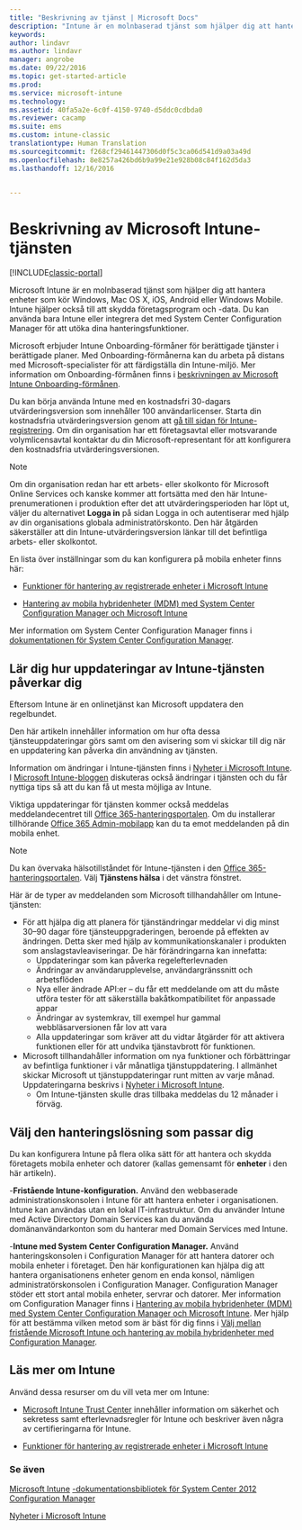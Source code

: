 ```yaml
---
title: "Beskrivning av tjänst | Microsoft Docs"
description: "Intune är en molnbaserad tjänst som hjälper dig att hantera Windows-, iOS-, Mac OS X-, Android- och Windows Mobile-enheter."
keywords: 
author: lindavr
ms.author: lindavr
manager: angrobe
ms.date: 09/22/2016
ms.topic: get-started-article
ms.prod: 
ms.service: microsoft-intune
ms.technology: 
ms.assetid: 40fa5a2e-6c0f-4150-9740-d5ddc0cdbda0
ms.reviewer: cacamp
ms.suite: ems
ms.custom: intune-classic
translationtype: Human Translation
ms.sourcegitcommit: f268cf29461447306d0f5c3ca06d541d9a03a49d
ms.openlocfilehash: 8e8257a426bd6b9a99e21e928b08c84f162d5da3
ms.lasthandoff: 12/16/2016


---
```


# <a name="microsoft-intune-service-description"></a>Beskrivning av Microsoft Intune-tjänsten

[!INCLUDE[classic-portal](../includes/classic-portal.md)]

Microsoft Intune är en molnbaserad tjänst som hjälper dig att hantera enheter som kör Windows, Mac OS X, iOS, Android eller Windows Mobile. Intune hjälper också till att skydda företagsprogram och -data. Du kan använda bara Intune eller integrera det med System Center Configuration Manager för att utöka dina hanteringsfunktioner.

Microsoft erbjuder Intune Onboarding-förmåner för berättigade tjänster i berättigade planer. Med Onboarding-förmånerna kan du arbeta på distans med Microsoft-specialister för att färdigställa din Intune-miljö. Mer information om Onboarding-förmånen finns i [beskrivningen av Microsoft Intune Onboarding-förmånen](http://go.microsoft.com/fwlink/?LinkId=619281).

Du kan börja använda Intune med en kostnadsfri 30-dagars utvärderingsversion som innehåller 100 användarlicenser. Starta din kostnadsfria utvärderingsversion genom att [gå till sidan för Intune-registrering](http://www.microsoft.com/en-us/server-cloud/products/microsoft-intune/). Om din organisation har ett företagsavtal eller motsvarande volymlicensavtal kontaktar du din Microsoft-representant för att konfigurera den kostnadsfria utvärderingsversionen.

> [!NOTE]
> Om din organisation redan har ett arbets- eller skolkonto för Microsoft Online Services och kanske kommer att fortsätta med den här Intune-prenumerationen i produktion efter det att utvärderingsperioden har löpt ut, väljer du alternativet **Logga in** på sidan Logga in och autentiserar med hjälp av din organisations globala administratörskonto. Den här åtgärden säkerställer att din Intune-utvärderingsversion länkar till det befintliga arbets- eller skolkontot.

En lista över inställningar som du kan konfigurera på mobila enheter finns här:

-   [Funktioner för hantering av registrerade enheter i Microsoft Intune](/intune/get-started/mobile-device-management-capabilities-in-microsoft-intune)

-   [Hantering av mobila hybridenheter (MDM) med System Center Configuration Manager och Microsoft Intune](https://technet.microsoft.com/library/mt627883.aspx)

Mer information om System Center Configuration Manager finns i [dokumentationen för System Center Configuration Manager](https://technet.microsoft.com/library/mt346023.aspx).

## <a name="learn-how-intune-service-updates-affect-you"></a>Lär dig hur uppdateringar av Intune-tjänsten påverkar dig
Eftersom Intune är en onlinetjänst kan Microsoft uppdatera den regelbundet.

Den här artikeln innehåller information om hur ofta dessa tjänsteuppdateringar görs samt om den avisering som vi skickar till dig när en uppdatering kan påverka din användning av tjänsten.

Information om ändringar i Intune-tjänsten finns i [Nyheter i Microsoft Intune](/intune/deploy-use/whats-new-in-microsoft-intune). I [Microsoft Intune-bloggen](http://blogs.technet.com/b/microsoftintune/) diskuteras också ändringar i tjänsten och du får nyttiga tips så att du kan få ut mesta möjliga av Intune.

Viktiga uppdateringar för tjänsten kommer också meddelas meddelandecentret till [Office 365-hanteringsportalen](https://portal.office.com/Admin/Default.aspx). Om du installerar tillhörande [Office 365 Admin-mobilapp](https://support.office.com/article/Office-365-Admin-Mobile-App-e16f6421-2a1a-4142-bf9d-9846600a060a) kan du ta emot meddelanden på din mobila enhet.

> [!NOTE]
> Du kan övervaka hälsotillståndet för Intune-tjänsten i den [Office 365-hanteringsportalen](https://portal.office.com/Admin/Default.aspx). Välj **Tjänstens hälsa** i det vänstra fönstret.  

Här är de typer av meddelanden som Microsoft tillhandahåller om Intune-tjänsten:
-   För att hjälpa dig att planera för tjänständringar meddelar vi dig minst 30–90 dagar före tjänsteuppgraderingen, beroende på effekten av ändringen. Detta sker med hjälp av kommunikationskanaler i produkten som anslagstavleaviseringar. De här förändringarna kan innefatta:
    * Uppdateringar som kan påverka regelefterlevnaden
    * Ändringar av användarupplevelse, användargränssnitt och arbetsflöden
    * Nya eller ändrade API:er – du får ett meddelande om att du måste utföra tester för att säkerställa bakåtkompatibilitet för anpassade appar
    * Ändringar av systemkrav, till exempel hur gammal webbläsarversionen får lov att vara
    * Alla uppdateringar som kräver att du vidtar åtgärder för att aktivera funktionen eller för att undvika tjänstavbrott för funktionen.
-   Microsoft tillhandahåller information om nya funktioner och förbättringar av befintliga funktioner i vår månatliga tjänstuppdatering. I allmänhet skickar Microsoft ut tjänstuppdateringar runt mitten av varje månad. Uppdateringarna beskrivs i [Nyheter i Microsoft Intune](/intune/deploy-use/whats-new-in-microsoft-intune).
    -   Om Intune-tjänsten skulle dras tillbaka meddelas du 12 månader i förväg.

## <a name="choose-the-management-solution-thats-right-for-you"></a>Välj den hanteringslösning som passar dig
Du kan konfigurera Intune på flera olika sätt för att hantera och skydda företagets mobila enheter och datorer (kallas gemensamt för **enheter** i den här artikeln).

-**Fristående Intune-konfiguration.** Använd den webbaserade administrationskonsolen i Intune för att hantera enheter i organisationen. Intune kan användas utan en lokal IT-infrastruktur. Om du använder Intune med Active Directory Domain Services kan du använda domänanvändarkonton som du hanterar med Domain Services med Intune.

-**Intune med System Center Configuration Manager.** Använd hanteringskonsolen i Configuration Manager för att hantera datorer och mobila enheter i företaget. Den här konfigurationen kan hjälpa dig att hantera organisationens enheter genom en enda konsol, nämligen administratörskonsolen i Configuration Manager. Configuration Manager stöder ett stort antal mobila enheter, servrar och datorer. Mer information om Configuration Manager finns i [Hantering av mobila hybridenheter (MDM) med System Center Configuration Manager och Microsoft Intune](https://technet.microsoft.com/library/mt627883.aspx). Mer hjälp för att bestämma vilken metod som är bäst för dig finns i [Välj mellan fristående Microsoft Intune och hantering av mobila hybridenheter med Configuration Manager](https://technet.microsoft.com/en-us/library/mt706478.aspx).


## <a name="learn-more-about-intune"></a>Läs mer om Intune
Använd dessa resurser om du vill veta mer om Intune:

- [Microsoft Intune Trust Center](http://www.microsoft.com/en-us/server-cloud/products/intune-trust-center/) innehåller information om säkerhet och sekretess samt efterlevnadsregler för Intune och beskriver även några av certifieringarna för Intune.

- [Funktioner för hantering av registrerade enheter i Microsoft Intune](/intune/get-started/mobile-device-management-capabilities-in-microsoft-intune)

### <a name="see-also"></a>Se även
[Microsoft Intune](https://docs.microsoft.com/intune/)
[-dokumentationsbibliotek för System Center 2012 Configuration Manager](https://technet.microsoft.com/library/gg682041.aspx)

[Nyheter i Microsoft Intune](/intune/deploy-use/whats-new-in-microsoft-intune)

